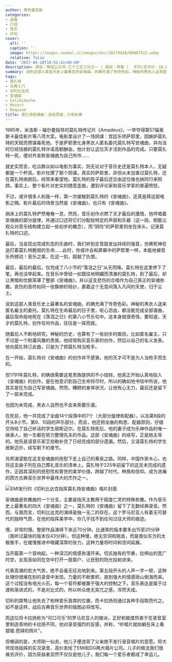 ```yaml
---
author: 黑色雷克斯
categories:
- 品碟
- 介绍
- 音乐
- 评论
cover:
  alt: ''
  caption: ''
  image: https://images.soomal.cc/images/doc/20170420/00067522.webp
  relative: false
date: '2017-04-20T18:52:41+08:00'
description: 源自：微信公众号-三十三又三分之一 | 版权：转载 |  平均/总评分：10.00/30
summary: 说到这部人类音乐史上最著名的安魂曲，的确充满了传奇色彩。神秘的黑衣人送来匿名雇主的委托。莫扎特在生命最后的日子里，呕心沥血，都没能完成全部谱曲，最后宿命般地死在《落泪之日》的第八小节乐句中。这本身就很奇怪，要知道，天才的莫扎特，创作任何作品，往往是一挥而就……
tags:
- 莫扎特
- 古典入门
- 切利比达克
- 安魂曲
- Celibidache
- Mozart
- Requiem
title: 莫扎特安魂曲：没有阴谋，只有祈祷
---
```


1985年，米洛斯・福尔曼指导的莫扎特传记片《Amadeus》，一举夺得第57届奥斯卡最佳影片等八项大奖。电影里设计了一场阴谋：宫廷乐师萨耶里，因嫉妒莫扎特的天赋而预谋毒死他。于是萨耶里化身黑衣人匿名委托莫扎特写安魂曲，并向当时已经拮据的莫扎特许诺高额酬金。他计划让这位天才活到作品的完成。只要莫扎特一死，便对外宣称安魂曲为自己所作……

就史实而言，吃瓜群众如以电影为事实，则无论对于音乐史还是莫扎特本人，无疑都是一个杯具。影片杜撰了那个阴谋。真实的萨耶里，非但从未加害过莫扎特，还在莫扎特病倒后，经常来看望他。莫扎特的孩子最后还交由这位维也纳同行来照顾。事实上，整个影片对史实的随意歪曲，遭到评论家和音乐学家的普遍愤怒。

不过，或许很多人和我一样，第一次接触到莫扎特的《安魂曲》，还真是拜这部电影之赐。影片最后的场景当然是《安魂曲》，也只有《安魂曲》。

病床上的莫扎特俨然奄奄一息，然而，音乐创作点燃了天才最后的激情，他哼唱着安魂曲的部分旋律，并通过口述将它们分配给特定的声部和乐器（这一段，倒能让观众对音乐结构建立起一些初步的概念），而“阴险”的萨耶里则坐在床头，记录莫扎特的口述。

最后，当呈现出完成形态的乐曲时，我们听到定音鼓发出持续的强音，仿佛死神在追打着莫扎特脆弱的生命……此时，你或许会和屏幕中的萨耶里一样，本能地被音乐所撼动！音乐之美，在这一刻，超越了仇恨。

最后，最后的最后，仅完成了八小节的“落泪之日”从天而降。莫扎特在这里停下了笔，再也没举起来。在音乐中曾经一如既往地明媚而清澈的莫扎特，到了最后，却让黑暗和忧郁笼罩了整部《安魂曲》，并以这支悲伤的合唱作为自己真正的安魂弥撒。哀伤的音符如同一张飘缈的轻纱，裹着这个无意间落入凡间的天使，归于尘土。

说到这部人类音乐史上最著名的安魂曲，的确充满了传奇色彩。神秘的黑衣人送来匿名雇主的委托。莫扎特在生命最后的日子里，呕心沥血，都没能完成全部谱曲，最后宿命般地死在《落泪之日》的第八小节乐句中。这本身就很奇怪，要知道，天才的莫扎特，创作任何作品，往往是一挥而就。

随着后人不断地研究，神秘的历史，也算有了一些初步的眉目。比如匿名雇主，只不过是一个附庸风雅的贵族，他经常购买音乐家的创作，然后以自己的名义发表。他向莫扎特订此曲，只是为了把莫扎特当枪手。

在一开始，莫扎特对《安魂曲》的创作并不感冒。他的天才可不是为人当枪手而生的。

但1791年莫扎特，的确很需要这笔贵族提供的不小钱财。他真正开始认真地投入《安魂曲》的创作，是在他意识到自己生命将尽时，所以的确如他书信中所说，他其实是在为自己写安魂曲。然而，糟糕的身体状况，让他有心无力，最后还是留下了一部未完成。

也因为未完成，黑衣人自然也不会来索要乐谱。

在死前，他一共完成了全曲14个段落中的7个（大部分旋律和配器），以及第8段的开头8小节。第9、10段的声乐部分，而且，他还把全曲的构思、配器原则，仔细交待给了自己听话的学生居斯迈尔。在莫扎特死后，他的妻子成为乐神作品的唯一继承人。她一生都在努力整理先夫的作品。这部《安魂曲》的续写，正是她主导的。他先是请音乐家艾伯勒补完了已经完成的部分遗漏。然后，又请莫扎特的学生居斯迈尔，续写剩下的章节。

肖邦渴望能在这支安魂曲的抚慰下走上自己的黄泉之路。同样，中国作家木心，也将这支曲子列在自己葬礼音乐的清单上。莫扎特于225年前留下的这支未完成的遗作，正因其深刻的抚慰性和普世的美学价值，跨越了时代、种族和信仰。成为浩瀚的西方古典音乐世界中最伟大的杰作之一。

![EMI发行的《切利比达克指挥莫扎特安魂曲》唱片封面](https://images.soomal.cc/images/doc/20170420/00067521_01.webp)





安魂曲是弥撒曲的一个分支，主要是指天主教用于超度亡灵的特殊弥撒。作为音乐史上最著名的四大《安魂曲》之一，莫扎特的《安魂曲》留下了无数经典录音。然而，与我而言，切利比达克的演绎是独一无二的存在。这个罗马尼亚人有着无可替代的独特气质，在他的指挥美学中，你几乎找不到任何过往大师的痕迹。

慢，非常的慢。整部作品演绎下来近70分钟。比通常的版本要多出15至20分钟（我听过最快的版本仅43分钟）。但这种慢，绝无空洞和拖沓，而是类似东方的太极推手，在缓慢推进中暗藏深厚的张力，这种力量将时间和空间延展。

当开篇第一个音响起，一种深沉的情感弥漫开来。切氏独有的节奏，拉伸出的宽广时空，女高音如同在空中打开一扇窗户，让抚慰的阳光投射进来。

代表高潮的宏大气势，绝不会毫无征兆地到来。第五段开头的人声一字一顿，这种处理你很难在别的录音中发现。力量的不断累积，直到强大的情感排山倒海而来。这个过程没有电光火石，每一个音符都被置于强大的控制之下。音乐表达是属于过渡和渐进式的，不是对比式的，所以听众绝无突兀之感，浑然天成。



切利的桀骜让他失去了柏林爱乐首席的位置，而卡拉扬则通过各种手段取而代之。如不是这样，战后古典音乐世界的版图必将改写。

而这位将卡拉扬称为“可口可乐”的罗马尼亚人的做派，正好和极度热衷于在录音室里制造音响的卡拉扬不同，他对录音强烈的反感，并称，“听唱片就如躺在床上看碧姬.芭铎的照片”。

但嘲讽的是，大师刚一仙去，他儿子便违背了父亲绝不发行录音唱片的意愿。将大师现场指挥的实况录音，高价卖给了EMI和DG两大唱片公司。儿子的做法我们很难去评价，因为获益者显然不仅仅是他儿子，我们每一个爱乐者都成了幸运儿。
